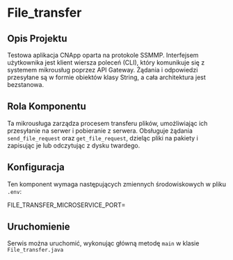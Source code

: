 # File_transfer

## Opis Projektu

Testowa aplikacja CNApp oparta na protokole SSMMP. Interfejsem użytkownika jest klient wiersza poleceń (CLI), który komunikuje się z systemem mikrousług poprzez API Gateway. Żądania i odpowiedzi przesyłane są w formie obiektów klasy String, a cała architektura jest bezstanowa.

## Rola Komponentu

Ta mikrousługa zarządza procesem transferu plików, umożliwiając ich przesyłanie na serwer i pobieranie z serwera. Obsługuje żądania `send_file_request` oraz `get_file_request`, dzieląc pliki na pakiety i zapisując je lub odczytując z dysku twardego.

## Konfiguracja

Ten komponent wymaga następujących zmiennych środowiskowych w pliku `.env`:

FILE_TRANSFER_MICROSERVICE_PORT=


## Uruchomienie

Serwis można uruchomić, wykonując główną metodę `main` w klasie `File_transfer.java`